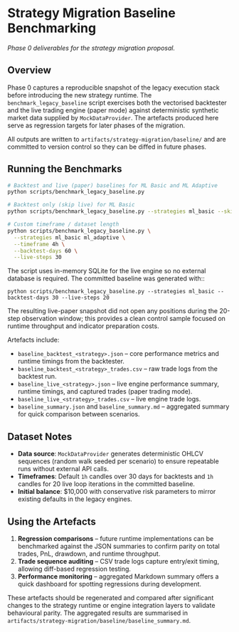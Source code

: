 # Strategy Migration Baseline Benchmarking

_Phase 0 deliverables for the strategy migration proposal._

## Overview

Phase 0 captures a reproducible snapshot of the legacy execution stack
before introducing the new strategy runtime. The `benchmark_legacy_baseline`
script exercises both the vectorised backtester and the live trading engine
(paper mode) against deterministic synthetic market data supplied by
`MockDataProvider`. The artefacts produced here serve as regression
targets for later phases of the migration.

All outputs are written to `artifacts/strategy-migration/baseline/` and
are committed to version control so they can be diffed in future phases.

## Running the Benchmarks

```bash
# Backtest and live (paper) baselines for ML Basic and ML Adaptive
python scripts/benchmark_legacy_baseline.py

# Backtest only (skip live) for ML Basic
python scripts/benchmark_legacy_baseline.py --strategies ml_basic --skip-live

# Custom timeframe / dataset length
python scripts/benchmark_legacy_baseline.py \
  --strategies ml_basic ml_adaptive \
  --timeframe 4h \
  --backtest-days 60 \
  --live-steps 30
```

The script uses in-memory SQLite for the live engine so no external
database is required. The committed baseline was generated with::

    python scripts/benchmark_legacy_baseline.py --strategies ml_basic --backtest-days 30 --live-steps 20

The resulting live-paper snapshot did not open any positions during the
20-step observation window; this provides a clean control sample focused
on runtime throughput and indicator preparation costs.

Artefacts include:

- `baseline_backtest_<strategy>.json` – core performance metrics and
  runtime timings from the backtester.
- `baseline_backtest_<strategy>_trades.csv` – raw trade logs from the
  backtest run.
- `baseline_live_<strategy>.json` – live engine performance summary,
  runtime timings, and captured trades (paper trading mode).
- `baseline_live_<strategy>_trades.csv` – live engine trade logs.
- `baseline_summary.json` and `baseline_summary.md` – aggregated summary
  for quick comparison between scenarios.

## Dataset Notes

- **Data source**: `MockDataProvider` generates deterministic OHLCV
  sequences (random walk seeded per scenario) to ensure repeatable runs
  without external API calls.
- **Timeframes**: Default `1h` candles over 30 days for backtests and
  `1h` candles for 20 live loop iterations in the committed baseline.
- **Initial balance**: $10,000 with conservative risk parameters to
  mirror existing defaults in the legacy engines.

## Using the Artefacts

1. **Regression comparisons** – future runtime implementations can be
   benchmarked against the JSON summaries to confirm parity on total
   trades, PnL, drawdown, and runtime throughput.
2. **Trade sequence auditing** – CSV trade logs capture entry/exit
   timing, allowing diff-based regression testing.
3. **Performance monitoring** – aggregated Markdown summary offers a
   quick dashboard for spotting regressions during development.

These artefacts should be regenerated and compared after significant
changes to the strategy runtime or engine integration layers to validate
behavioural parity. The aggregated results are summarised in
`artifacts/strategy-migration/baseline/baseline_summary.md`.
